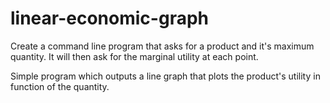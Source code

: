 # linear-economic-graph
Create a command line program that asks for a product and it's maximum quantity. 
It will then ask for the marginal utility at each point.

Simple program which outputs a line graph that plots the product's utility in function of the quantity.
